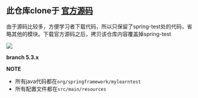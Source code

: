 ## 此仓库clone于 [官方源码 ](https://github.com/spring-projects/spring-framework)

由于源码比较多，方便学习者下载代码，所以只保留了spring-test处的代码，省略其他的模块。下载官方源码之后，拷贝该仓库内容覆盖掉spring-test

![](https://img2020.cnblogs.com/blog/2023890/202008/2023890-20200810230802495-282111485.png)

**branch 5.3.x**

**NOTE**

* 所有java代码都在`org/springframework/mylearntest`
* 所有配置文件都在`src/main/resources`


